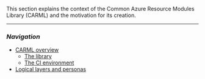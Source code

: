 This section explains the context of the Common Azure Resource Modules Library (CARML) and the motivation for its creation.

---

### _Navigation_
- [CARML overview](./The%20context%20-%20CARML%20overview)
  - [The library](./The%20context%20-%20CARML%20library)
  - [The CI environment](./The%20context%20-%20CARML%20CI%20environment)
- [Logical layers and personas](./The%20context%20-%20Logical%20layers%20and%20personas)